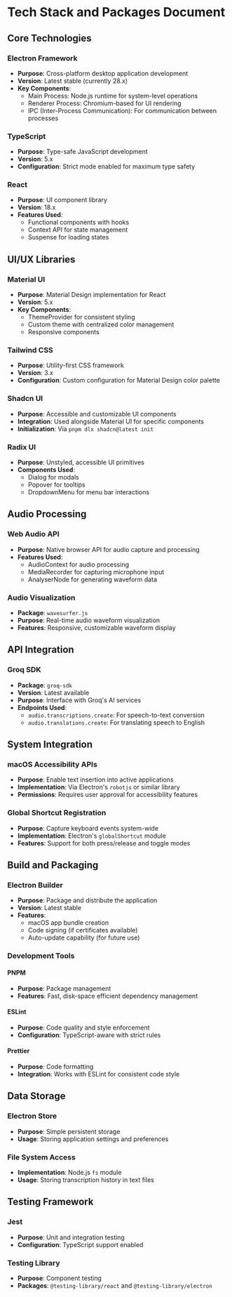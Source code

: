 # Tech Stack and Packages Document

## Core Technologies

### Electron Framework
- **Purpose**: Cross-platform desktop application development
- **Version**: Latest stable (currently 28.x)
- **Key Components**:
  - Main Process: Node.js runtime for system-level operations
  - Renderer Process: Chromium-based for UI rendering
  - IPC (Inter-Process Communication): For communication between processes

### TypeScript
- **Purpose**: Type-safe JavaScript development
- **Version**: 5.x
- **Configuration**: Strict mode enabled for maximum type safety

### React
- **Purpose**: UI component library
- **Version**: 18.x
- **Features Used**:
  - Functional components with hooks
  - Context API for state management
  - Suspense for loading states

## UI/UX Libraries

### Material UI
- **Purpose**: Material Design implementation for React
- **Version**: 5.x
- **Key Components**:
  - ThemeProvider for consistent styling
  - Custom theme with centralized color management
  - Responsive components

### Tailwind CSS
- **Purpose**: Utility-first CSS framework
- **Version**: 3.x
- **Configuration**: Custom configuration for Material Design color palette

### Shadcn UI
- **Purpose**: Accessible and customizable UI components
- **Integration**: Used alongside Material UI for specific components
- **Initialization**: Via `pnpm dlx shadcn@latest init`

### Radix UI
- **Purpose**: Unstyled, accessible UI primitives
- **Components Used**:
  - Dialog for modals
  - Popover for tooltips
  - DropdownMenu for menu bar interactions

## Audio Processing

### Web Audio API
- **Purpose**: Native browser API for audio capture and processing
- **Features Used**:
  - AudioContext for audio processing
  - MediaRecorder for capturing microphone input
  - AnalyserNode for generating waveform data

### Audio Visualization
- **Package**: `wavesurfer.js`
- **Purpose**: Real-time audio waveform visualization
- **Features**: Responsive, customizable waveform display

## API Integration

### Groq SDK
- **Package**: `groq-sdk`
- **Version**: Latest available
- **Purpose**: Interface with Groq's AI services
- **Endpoints Used**:
  - `audio.transcriptions.create`: For speech-to-text conversion
  - `audio.translations.create`: For translating speech to English

## System Integration

### macOS Accessibility APIs
- **Purpose**: Enable text insertion into active applications
- **Implementation**: Via Electron's `robotjs` or similar library
- **Permissions**: Requires user approval for accessibility features

### Global Shortcut Registration
- **Purpose**: Capture keyboard events system-wide
- **Implementation**: Electron's `globalShortcut` module
- **Features**: Support for both press/release and toggle modes

## Build and Packaging

### Electron Builder
- **Purpose**: Package and distribute the application
- **Version**: Latest stable
- **Features**:
  - macOS app bundle creation
  - Code signing (if certificates available)
  - Auto-update capability (for future use)

### Development Tools

#### PNPM
- **Purpose**: Package management
- **Features**: Fast, disk-space efficient dependency management

#### ESLint
- **Purpose**: Code quality and style enforcement
- **Configuration**: TypeScript-aware with strict rules

#### Prettier
- **Purpose**: Code formatting
- **Integration**: Works with ESLint for consistent code style

## Data Storage

### Electron Store
- **Purpose**: Simple persistent storage
- **Usage**: Storing application settings and preferences

### File System Access
- **Implementation**: Node.js `fs` module
- **Usage**: Storing transcription history in text files

## Testing Framework

### Jest
- **Purpose**: Unit and integration testing
- **Configuration**: TypeScript support enabled

### Testing Library
- **Purpose**: Component testing
- **Packages**: `@testing-library/react` and `@testing-library/electron` 